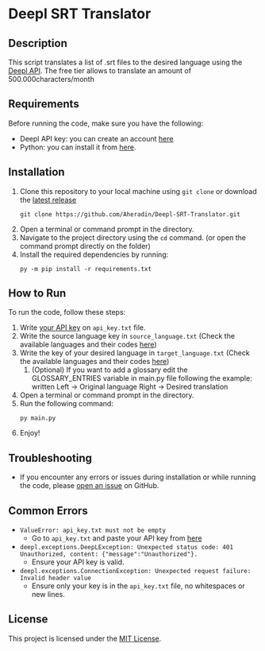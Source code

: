 # Deepl SRT Translator

## Description
This script translates a list of .srt files to the desired language using the [Deepl API](https://www.deepl.com/es/pro-api).
The free tier allows to translate an amount of 500.000characters/month

## Requirements
Before running the code, make sure you have the following:
- Deepl API key: you can create an account [here](https://www.deepl.com/es/pro-api)
- Python: you can install it from [here](https://www.python.org/downloads/).

## Installation
1. Clone this repository to your local machine using `git clone` or download the [latest release](https://github.com/Aheradin/Deepl-SRT-Translator/releases)
   ```
   git clone https://github.com/Aheradin/Deepl-SRT-Translator.git
   ```
2. Open a terminal or command prompt in the directory.
3. Navigate to the project directory using the `cd` command. (or open the command prompt directly on the folder)
4. Install the required dependencies by running:
    ```
    py -m pip install -r requirements.txt
    ```

## How to Run
To run the code, follow these steps:
1. Write [your API key](https://www.deepl.com/es/your-account/keys) on `api_key.txt` file.
2. Write the source language key in `source_language.txt` (Check the available languages and their codes [here](https://developers.deepl.com/docs/api-reference/languages))
3. Write the key of your desired language in `target_language.txt` (Check the available languages and their codes [here](https://developers.deepl.com/docs/api-reference/languages))
    1. (Optional) If you want to add a glossary edit the GLOSSARY_ENTRIES variable in main.py file following the example: written Left -> Original language Right -> Desired translation
4. Open a terminal or command prompt in the directory.
5. Run the following command:
    ```
    py main.py
    ```
4. Enjoy!

## Troubleshooting
- If you encounter any errors or issues during installation or while running the code, please [open an issue](https://github.com/Aheradin/Deepl-SRT-Translator/issues) on GitHub.

## Common Errors
- `ValueError: api_key.txt must not be empty`
    - Go to `api_key.txt` and paste your API key from [here](https://www.deepl.com/es/your-account/keys)
- `deepl.exceptions.DeepLException: Unexpected status code: 401 Unauthorized, content: {"message":"Unauthorized"}.`
    - Ensure your API key is valid.
- `deepl.exceptions.ConnectionException: Unexpected request failure: Invalid header value`
    - Ensure only your key is in the `api_key.txt` file, no whitespaces or new lines.

## License
This project is licensed under the [MIT License](LICENSE).
